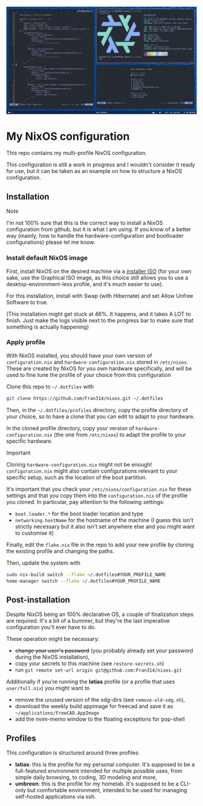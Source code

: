 ![Showcase of the desktop environment of latias](showcase.png)

# My NixOS configuration

This repo contains my multi-profile NixOS configuration.

This configuration is still a work in progress and I wouldn't consider it ready
for use, but it can be taken as an example on how to structure a NixOS
configuration.

## Installation

> [!NOTE]  
> I'm not 100% sure that this is the correct way to install a NixOS
> configuration from github, but it is what I am using. If you know of a better
> way (mainly, how to handle the hardware-configuration and bootloader
> configurations) please let me know.

### Install default NixOS image

First, install NixOS on the desired machine via a
[installer ISO](https://nixos.org/download/#nixos-iso) (for your own sake, use
the Graphical ISO image, as this choice still allows you to use a
desktop-environment-less profile, and it's much easier to use).

For this installation, install with Swap (with Hibernate) and set Allow Unfree
Software to true.

(This installation might get stuck at 46%. It happens, and it takes A LOT to
finish. Just make the logs visible next to the progress bar to make sure that
something is actually happening)

### Apply profile

With NixOS installed, you should have your own version of `configuration.nix`
and `hardware-configuration.nix` stored in `/etc/nixos`. These are created by
NixOS for you own hardware specifically, and will be used to fine tune the
profile of your choice from this configuration

Clone this repo to `~/.dotfiles` with

```bash
git clone https://github.com/Fran314/nixos.git ~/.dotfiles
```

Then, in the `~/.dotfiles/profiles` directory, copy the profile directory of
your choice, so to have a clone that you can edit to adapt to your hardware.

In the cloned profile directory, copy your version of
`hardware-configuration.nix` (the one from `/etc/nixos`) to adapt the profile to
your specific hardware.

> [!IMPORTANT]  
> Cloning `hardware-configuration.nix` might not be enough! `configuration.nix`
> might also contain configurations relevant to your specific setup, such as the
> location of the boot partition.
>
> It's important that you check your `/etc/nixos/configuration.nix` for these
> settings and that you copy them into the `configuration.nix` of the profile
> you cloned. In particular, pay attention to the following settings:
>
> -   `boot.loader.*` for the boot loader location and type
> -   `networking.hostName` for the hostname of the machine (I guess this isn't
>     strictly necessary but it also isn't set anywhere else and you might want
>     to customise it)

Finally, edit the `flake.nix` file in the repo to add your new profile by
cloning the existing profile and changing the paths.

Then, update the system with

```bash
sudo nix-build switch --flake ~/.dotfiles#YOUR_PROFILE_NAME
home-manager switch --flake ~/.dotfiles#YOUR_PROFILE_NAME
```

## Post-installation

Despite NixOS being an 100% declarative OS, a couple of finalization steps are
required. It's a bit of a bummer, but they're the last imperative configuration
you'll ever have to do.

These operation might be necessary:

-   ~~change your user's password~~ (you probably already set your password
    during the NixOS installation),
-   copy your secrets to this machine (see `restore-secrets.sh`)
-   run `git remote set-url origin git@github.com:Fran314/nixos.git`

Additionally if you're running the **latias** profile (or a profile that uses
`user/full.nix`) you might want to

-   remove the unused version of the xdg-dirs (see `remove-old-xdg.sh`),
-   download the weekly build appimage for freecad and save it as
    `~/applications/FreeCAD.AppImage`
-   add the nvim-memo window to the floating exceptions for pop-shell

## Profiles

This configuration is structured around three profiles:

-   **latias**: this is the profile for my personal computer. It's supposed to
    be a full-featured environment intended for multiple possible uses, from
    simple daily browsing, to coding, 3D modeling and more,
-   **umbreon**: this is the profile for my homelab. It's supposed to be a
    CLI-only but comfortable environment, intended to be used for managing
    self-hosted applications via ssh.
